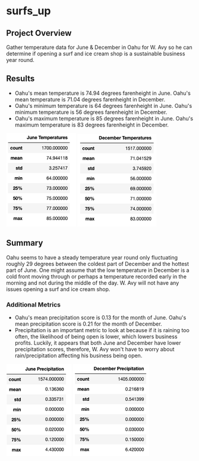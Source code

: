 # surfs_up

## Project Overview

Gather temperature data for June & December in Oahu for W. Avy so he can determine if opening a surf and ice cream shop is a sustainable business year round.

## Results

* Oahu's mean temperature is 74.94 degrees farenheight in June. Oahu's mean temperature is 71.04 degrees farenheight in December.
* Oahu's minimum temperature is 64 degrees farenheight in June. Oahu's minimum temperature is 56 degrees farenheight in December. 
* Oahu's maximum temperature is 85 degrees farenheight in June. Oahu's maximum temperature is 83 degrees farenheight in December.

![June Temperature Summary](Data/june_temps1.png)  ![December Temperature Summary](Data/dec_temps1.png)

## Summary

Oahu seems to have a steady temperature year round only fluctuating roughly 29 degrees between the coldest part of December and the hottest part of June. One might assume that the low temperature in December is a cold front moving through or perhaps a temperature recorded early in the morning and not during the middle of the day. W. Avy will not have any issues opening a surf and ice cream shop.

### Additional Metrics
* Oahu's mean precipitation score is 0.13 for the month of June. Oahu's mean precipitation score is 0.21 for the month of December. 
* Precipitation is an important metric to look at because if it is raining too often, the likelihood of being open is lower, which lowers business profits. Luckily, it appears that both June and December have lower precipitation scores, therefore, W. Avy won't have to worry about rain/precipitation affecting his business being open.

![June Precipiation Summary](Data/june_precip.png)  ![December Precipitation Summary](Data/dec_precip.png)
